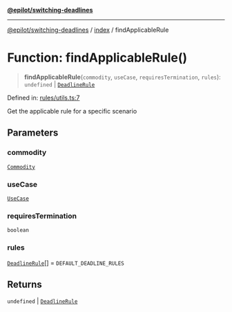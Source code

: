 [**@epilot/switching-deadlines**](../../README.md)

***

[@epilot/switching-deadlines](../../modules.md) / [index](../README.md) / findApplicableRule

# Function: findApplicableRule()

> **findApplicableRule**(`commodity`, `useCase`, `requiresTermination`, `rules`): `undefined` \| [`DeadlineRule`](../interfaces/DeadlineRule.md)

Defined in: [rules/utils.ts:7](https://github.com/epilot-dev/switching-deadlines/blob/6764c18ea2525d949c8b9824eea28bc98b53665e/src/rules/utils.ts#L7)

Get the applicable rule for a specific scenario

## Parameters

### commodity

[`Commodity`](../enumerations/Commodity.md)

### useCase

[`UseCase`](../enumerations/UseCase.md)

### requiresTermination

`boolean`

### rules

[`DeadlineRule`](../interfaces/DeadlineRule.md)[] = `DEFAULT_DEADLINE_RULES`

## Returns

`undefined` \| [`DeadlineRule`](../interfaces/DeadlineRule.md)
